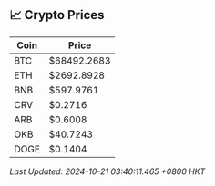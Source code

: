 ## 📈 Crypto Prices

| Coin | Price |
| ---- | ----- |
| BTC | $68492.2683 |
| ETH | $2692.8928 |
| BNB | $597.9761 |
| CRV | $0.2716 |
| ARB | $0.6008 |
| OKB | $40.7243 |
| DOGE | $0.1404 |

_Last Updated: 2024-10-21 03:40:11.465 +0800 HKT_